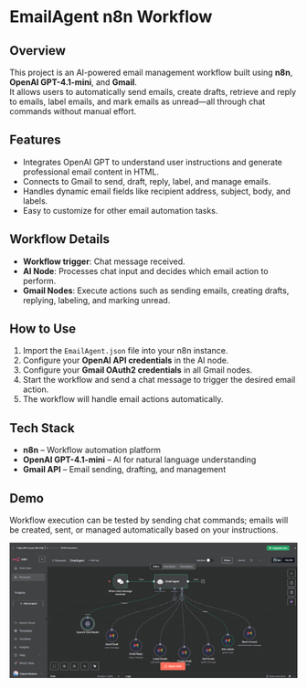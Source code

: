 # EmailAgent n8n Workflow

## Overview
This project is an AI-powered email management workflow built using **n8n**, **OpenAI GPT-4.1-mini**, and **Gmail**.  
It allows users to automatically send emails, create drafts, retrieve and reply to emails, label emails, and mark emails as unread—all through chat commands without manual effort.

## Features
- Integrates OpenAI GPT to understand user instructions and generate professional email content in HTML.
- Connects to Gmail to send, draft, reply, label, and manage emails.
- Handles dynamic email fields like recipient address, subject, body, and labels.
- Easy to customize for other email automation tasks.

## Workflow Details
- **Workflow trigger**: Chat message received.
- **AI Node**: Processes chat input and decides which email action to perform.
- **Gmail Nodes**: Execute actions such as sending emails, creating drafts, replying, labeling, and marking unread.

## How to Use
1. Import the `EmailAgent.json` file into your n8n instance.  
2. Configure your **OpenAI API credentials** in the AI node.  
3. Configure your **Gmail OAuth2 credentials** in all Gmail nodes.  
4. Start the workflow and send a chat message to trigger the desired email action.  
5. The workflow will handle email actions automatically.

## Tech Stack
- **n8n** – Workflow automation platform  
- **OpenAI GPT-4.1-mini** – AI for natural language understanding  
- **Gmail API** – Email sending, drafting, and management  

## Demo
Workflow execution can be tested by sending chat commands; emails will be created, sent, or managed automatically based on your instructions.

![EmailAgent Workflow](EmailAgentWorkflow.png)


